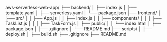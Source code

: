 aws-serverless-web-app/
├── backend/
│   ├── index.js
│   ├── template.yaml
│   ├── serverless.yaml
│   └── package.json
├── frontend/
│   ├── src/
│   │   ├── App.js
│   │   ├── index.js
│   │   ├── components/
│   │   │   ├── TaskList.js
│   │   │   ├── TaskForm.js
│   ├── public/
│   │   └── index.html
│   ├── package.json
│   ├── .gitignore
│   └── README.md
├── scripts/
│   ├── deploy.sh
│   ├── build.sh
├── .gitignore
├── README.md

